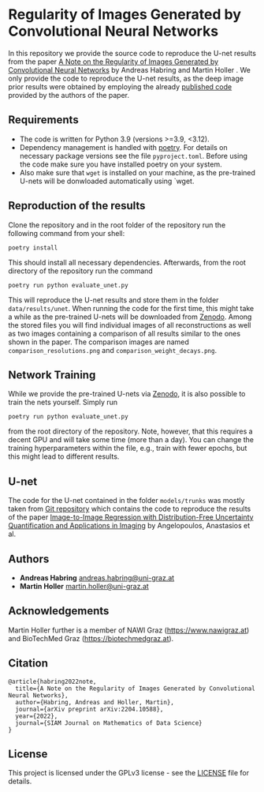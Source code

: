 # Regularity of Images Generated by Convolutional Neural Networks
In this repository we provide the source code to reproduce the U-net results from the paper [A Note on the Regularity of Images Generated by Convolutional Neural Networks](https://arxiv.org/pdf/2204.10588.pdf) by Andreas Habring and Martin Holler . We only provide the code to reproduce the U-net results, as the deep image prior results were obtained by employing the already [published code](https://dmitryulyanov.github.io/deep_image_prior) provided by the authors of the paper.

## Requirements
* The code is written for Python 3.9 (versions >=3.9, <3.12).
* Dependency management is handled with [poetry](https://python-poetry.org/docs/). For details on necessary package versions see the file `pyproject.toml`. Before using the code make sure you have installed poetry on your system. 
* Also make sure that `wget` is installed on your machine, as the pre-trained U-nets will be donwloaded automatically using `wget.

## Reproduction of the results
 Clone the repository and in the root folder of the repository run the following command from your shell:
```
poetry install
```
This should install all necessary dependencies. Afterwards, from the root directory of the repository run the command
```
poetry run python evaluate_unet.py
```
This will reproduce the U-net results and store them in the folder `data/results/unet`. When running the code for the first time, this might take a while as the pre-trained U-nets will be downloaded from [Zenodo](https://zenodo.org/record/7784039#.ZCVGjR5ByXI). Among the stored files you will find individual images of all reconstructions as well as two images containing a comparison of all results similar to the ones shown in the paper. The comparison images are named `comparison_resolutions.png` and `comparison_weight_decays.png`.

## Network Training

While we provide the pre-trained U-nets via [Zenodo](https://zenodo.org/record/7784039#.ZCVGjR5ByXI), it is also possible to train the nets yourself. Simply run 
```
poetry run python evaluate_unet.py
```
from the root directory of the repository. Note, however, that this requires a decent GPU and will take some time (more than a day). You can change the training hyperparameters within the file, e.g., train with fewer epochs, but this might lead to different results.

## U-net
The code for the U-net contained in the folder `models/trunks` was mostly taken from [Git repository](https://github.com/aangelopoulos/im2im-uq) which contains the code to reproduce the results of the paper [Image-to-Image Regression with Distribution-Free Uncertainty Quantification and Applications in Imaging](https://arxiv.org/abs/2202.05265) by Angelopoulos, Anastasios et al.

## Authors

* **Andreas Habring** andreas.habring@uni-graz.at
* **Martin Holler** martin.holler@uni-graz.at 

## Acknowledgements

Martin Holler further is a member of NAWI Graz (https://www.nawigraz.at) and BioTechMed Graz (https://biotechmedgraz.at).

## Citation

```
@article{habring2022note,
  title={A Note on the Regularity of Images Generated by Convolutional Neural Networks},
  author={Habring, Andreas and Holler, Martin},
  journal={arXiv preprint arXiv:2204.10588},
  year={2022},
  journal={SIAM Journal on Mathematics of Data Science}
}
```

## License

This project is licensed under the GPLv3 license - see the [LICENSE](LICENSE) file for details.
